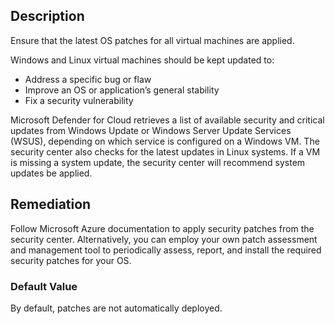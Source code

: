 ## Description

Ensure that the latest OS patches for all virtual machines are applied.

Windows and Linux virtual machines should be kept updated to:
- Address a specific bug or flaw
- Improve an OS or application’s general stability
- Fix a security vulnerability

Microsoft Defender for Cloud retrieves a list of available security and critical updates from Windows Update or Windows Server Update Services (WSUS), depending on which service is configured on a Windows VM. The security center also checks for the latest updates in Linux systems. If a VM is missing a system update, the security center will recommend system updates be applied.

## Remediation

Follow Microsoft Azure documentation to apply security patches from the security center. Alternatively, you can employ your own patch assessment and management tool to periodically assess, report, and install the required security patches for your OS.

### Default Value

By default, patches are not automatically deployed.
